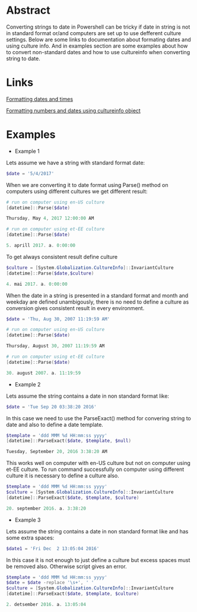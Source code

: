 # Abstract

Converting strings to date in Powershell can be tricky if date in string is not in standard format or/and computers are set up to use defferent culture settings.
Below are some links to documentation about formating dates and using culture info. And in examples section are some examples about how to convert non-standard dates and how to use cultureinfo when converting string to date.

# Links

[Formatting dates and times](https://technet.microsoft.com/en-us/library/ee692801.aspx)

[Formatting numbers and dates using cultureinfo object](https://technet.microsoft.com/en-us/library/ff730954.aspx)

# Examples

* Example 1

Lets assume we have a string with standard format date:
```powershell
$date = '5/4/2017'
```
When we are converting it to date format using Parse() method on computers using different cultures we get different result:
```powershell
# run on computer using en-US culture
[datetime]::Parse($date)

Thursday, May 4, 2017 12:00:00 AM
```
```powershell
# run on computer using et-EE culture
[datetime]::Parse($date)

5. aprill 2017. a. 0:00:00
```
To get always consistent result define culture
```powershell
$culture = [System.Globalization.CultureInfo]::InvariantCulture
[datetime]::Parse($date,$culture)

4. mai 2017. a. 0:00:00
```

When the date in a string is presented in a standard format and month and weekday are defined unambigously, there is no need to define a culture as conversion gives consistent result in every environment.
```powershell
$date = 'Thu, Aug 30, 2007 11:19:59 AM'
```
```powershell
# run on computer using en-US culture
[datetime]::Parse($date)

Thursday, August 30, 2007 11:19:59 AM
```
```powershell
# run on computer using et-EE culture
[datetime]::Parse($date)

30. august 2007. a. 11:19:59
```
* Example 2

Lets assume the string contains a date in non standard format like:
```powershell
$date = 'Tue Sep 20 03:38:20 2016'
```
In this case we need to use the ParseExact() method for convering string to date and also to define a date template.
```powershell
$template = 'ddd MMM %d HH:mm:ss yyyy'
[datetime]::ParseExact($date, $template, $null)

Tuesday, September 20, 2016 3:38:20 AM
```
This works well on computer with en-US culture but not on computer using et-EE culture. To run command successfully on computer using different culture it is necessary to define a culture also.
```powershell
$template = 'ddd MMM %d HH:mm:ss yyyy'
$culture = [System.Globalization.CultureInfo]::InvariantCulture
[datetime]::ParseExact($date, $template, $culture)

20. september 2016. a. 3:38:20
```
* Example 3

Lets assume the string contains a date in non standard format like and has some extra spaces:
```powershell
$date1 = 'Fri Dec  2 13:05:04 2016'
```
In this case it is not enough to just define a culture but excess spaces must be removed also. Otherwise script gives an error.
```powershell
$template = 'ddd MMM %d HH:mm:ss yyyy'
$date = $date -replace '\s+', ' '
$culture = [System.Globalization.CultureInfo]::InvariantCulture
[datetime]::ParseExact($date, $template, $culture)

2. detsember 2016. a. 13:05:04
```